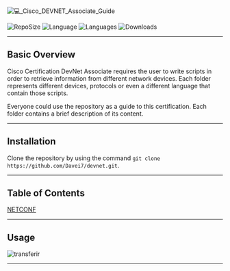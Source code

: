 ![💻_Cisco_DEVNET_Associate_Guide](https://user-images.githubusercontent.com/49377281/161389787-3b43e062-e3e6-4095-b03c-6044477e731f.png)

![RepoSize](https://img.shields.io/github/repo-size/davei7/devnet) ![Language](https://img.shields.io/github/languages/top/davei7/devnet) ![Languages](https://img.shields.io/github/languages/count/davei7/devnet) ![Downloads](https://img.shields.io/github/downloads/davei7/devnet/total)

* * *

## Basic Overview

Cisco Certification DevNet Associate requires the user to write scripts in order to retrieve information from different network devices. Each folder represents different devices, protocols or even a different language that contain those scripts.

Everyone could use the repository as a guide to this certification. Each folder contains a brief description of its content.

* * *

## Installation

Clone the repository by using the command ```git clone https://github.com/Davei7/devnet.git```.

* * *

## Table of Contents

[NETCONF](https://github.com/Davei7/devnet/tree/main/01-NETCONF)

* * *

## Usage

![transferir](https://user-images.githubusercontent.com/49377281/161392185-fc44009c-f0d2-49d7-bb3f-8efb01fb36d3.jpg)

* * *


